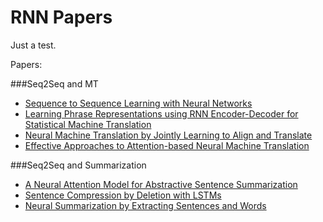 # RNN Papers
Just a test.

Papers:

###Seq2Seq and MT

  * [Sequence to Sequence Learning with Neural Networks](https://github.com/KevinWangTHU/rnn_papers/blob/master/Sequence%20to%20Sequence%20Learning%20with%20Neural%20Networks/Sequence%20to%20Sequence%20Learning%20with%20Neural%20Networks.md)
  * [Learning Phrase Representations using RNN Encoder-Decoder for Statistical Machine Translation](https://github.com/KevinWangTHU/rnn_papers/blob/master/Learning%20Phrase%20Representations%20using%20RNN%20Encoder-Decoder%20for%20Statistical%20Machine%20Translation/Learning%20Phrase%20Representations%20using%20RNN%20Encoder-Decoder%20for%20Statistical%20Machine%20Translation.md)
  * [Neural Machine Translation by Jointly Learning to Align and Translate](https://github.com/KevinWangTHU/rnn_papers/blob/master/Neural%20Machine%20Translation%20by%20Jointly%20Learning%20to%20Align%20and%20Translate/Neural%20Machine%20Translation%20by%20Jointly%20Learning%20to%20Align%20and%20Translate.md)
  * [Effective Approaches to Attention-based Neural Machine Translation](https://github.com/KevinWangTHU/rnn_papers/blob/master/Effective%20Approaches%20to%20Attention-based%20Neural%20Machine%20Translation/Effective%20Approaches%20to%20Attention-based%20Neural%20Machine%20Translation.md)


###Seq2Seq and Summarization
  * [A Neural Attention Model for Abstractive Sentence Summarization](https://github.com/KevinWangTHU/rnn_papers/blob/master/A%20Neural%20Attention%20Model%20for%20Abstractive%20Sentence%20Summarization/A%20Neural%20Attention%20Model%20for%20Abstractive%20Sentence%20Summarization.md)
  * [Sentence Compression by Deletion with LSTMs](https://github.com/KevinWangTHU/rnn_papers/blob/master/Sentence%20Compression%20by%20Deletion%20with%20LSTMs/Sentence%20Compression%20by%20Deletion%20with%20LSTMs.md)
  * [Neural Summarization by Extracting Sentences and Words](https://github.com/KevinWangTHU/rnn_papers/blob/master/Neural%20Summarization%20by%20Extracting%20Sentences%20and%20Words/Neural%20Summarization%20by%20Extracting%20Sentences%20and%20Words.md)
